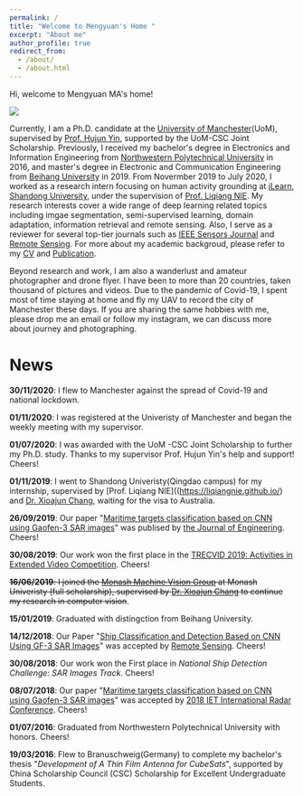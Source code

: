 ```yaml
---
permalink: /
title: "Welcome to Mengyuan's Home "
excerpt: "About me"
author_profile: true
redirect_from: 
  - /about/
  - /about.html
---
```





Hi, welcome to Mengyuan MA's home!

![](http://m.qpic.cn/psc?/V11FNHY419ldOz/bqQfVz5yrrGYSXMvKr.cqXatzIgyYKCgnCJntH5Z7lh6xAok1CP*bwLm0KD2OlqYOg*DdP*ozI0olW2NvdbJXLjM2*dDsxfl*VauqWGNZno!/b&bo=PANsAgAAAAABB3E!&rf=viewer_4&t=5)


Currently, I am a Ph.D. candidate at the [University of Manchester](https://www.manchester.ac.uk/)(UoM), supervised by [Prof. Hujun Yin](Thttps://personalpages.manchester.ac.uk/staff/hujun.yin/), supported by the UoM-CSC Joint Scholarship. Previously, I received my bachelor's degree in Electronics and Information Engineering from [Northwestern Polytechnical University](https://en.nwpu.edu.cn/) in 2016, and master's degree in Electronic and Communication Engineering from [Beihang University](https://ev.buaa.edu.cn/) in 2019. From Novermber 2019 to July 2020, I worked as a research intern focusing on human activity grounding at [iLearn](https://ilearn.qd.sdu.edu.cn/), [Shandong University](https://en.sdu.edu.cn/), under the supervision of [Prof. Liqiang NIE](https://liqiangnie.github.io/). My research interests cover a wide range of deep learning related topics including imgae segmentation, semi-supervised learning, domain adaptation, information retrieval and remote sensing. Also, I serve as a reviewer for several top-tier journals such as [IEEE Sensors Journal](https://ieeexplore.ieee.org/xpl/RecentIssue.jsp?punumber=7361) and [Remote Sensing](https://www.mdpi.com/journal/remotesensing). For more about my academic backgroud, please refer to my [CV](https://academicpages.github.io/cv/) and [Publication](https://academicpages.github.io/publications/).  

Beyond research and work, I am also a wanderlust and amateur photographer and drone flyer. I have been to more than 20 countries, taken thousand of pictures and videos. Due to the pandemic of Covid-19, I spent most of time staying at home and fly my UAV to record the city of Manchester these days. If you are sharing the same hobbies with me, please drop me an email or follow my instagram, we can discuss more about journey and photographing.  




News
========


**30/11/2020**: I flew to Manchester against the spread of Covid-19 and national lockdown.

**01/11/2020**: I was registered at the Univeristy of Manchester and began the weekly meeting with my supervisor.

**01/07/2020**: I was awarded with the UoM -CSC Joint Scholarship to further my Ph.D. study. Thanks to my supervisor Prof. Hujun Yin's help and support! Cheers!

**01/11/2019**: I went to Shandong Univeristy(Qingdao campus) for my internship, supervised by [Prof. Liqiang NIE]((https://liqiangnie.github.io/) and [Dr. Xioajun Chang](https://www.xiaojun.ai/), waiting for the visa to Australia.

**26/09/2019**: Our paper "[Maritime targets classification based on CNN using Gaofen-3 SAR images](https://ieeexplore.ieee.org/stamp/stamp.jsp?arnumber=8916017)" was publised by [the Journal of Engineering](https://digital-library.theiet.org/content/journals/joe). Cheers!

**30/08/2019**: Our work won the first place in the [TRECVID 2019: Activities in Extended Video Competition](https://www-nlpir.nist.gov/projects/tvpubs/tv19.papers/mmvg-Informedia.pdf). Cheers!

<strike>**16/06/2019**: I joined the [Monash Machine Vision Group]( http://www.mmvg.org/) at Monash Univeristy (full scholarship), supervised by [Dr. Xioajun Chang](https://www.xiaojun.ai/) to continue my research in computer vision</strike>.

**15/01/2019**: Graduated with distingction from Beihang University.

**14/12/2018**: Our Paper "[Ship Classification and Detection Based on CNN Using GF-3 SAR Images](https://www.mdpi.com/2072-4292/10/12/2043)" was accepted by [Remote Sensing](https://www.mdpi.com/journal/remotesensing). Cheers!

**30/08/2018**: Our work won the First place in *National Ship Detection Challenge: SAR Images Track*. Cheers!

**08/07/2018**: Our paper "[Maritime targets classification based on CNN using Gaofen-3 SAR images](https://ieeexplore.ieee.org/stamp/stamp.jsp?arnumber=8916017)" was accepted by [2018 IET International Radar Conference](http://www.ietradar.org/2018/welcome.asp). Cheers!

**01/07/2016**: Graduated from Northwestern Polytechnical University with honors. Cheers!

**19/03/2016**: Flew to Branuschweig(Germany) to complete my bachelor's thesis "*Development of A Thin Film Antenna for CubeSats*", supported by China Scholarship Council (CSC) Scholarship for Excellent Undergraduate Students.



